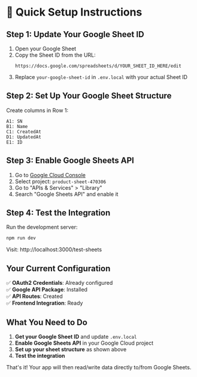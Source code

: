 # 🚀 Quick Setup Instructions

## Step 1: Update Your Google Sheet ID

1. Open your Google Sheet
2. Copy the Sheet ID from the URL:
   ```
   https://docs.google.com/spreadsheets/d/YOUR_SHEET_ID_HERE/edit
   ```
3. Replace `your-google-sheet-id` in `.env.local` with your actual Sheet ID

## Step 2: Set Up Your Google Sheet Structure

Create columns in Row 1:

```
A1: SN
B1: Name
C1: CreatedAt
D1: UpdatedAt
E1: ID
```

## Step 3: Enable Google Sheets API

1. Go to [Google Cloud Console](https://console.cloud.google.com)
2. Select project: `product-sheet-470306`
3. Go to "APIs & Services" > "Library"
4. Search "Google Sheets API" and enable it

## Step 4: Test the Integration

Run the development server:

```bash
npm run dev
```

Visit: http://localhost:3000/test-sheets

## Your Current Configuration

✅ **OAuth2 Credentials**: Already configured  
✅ **Google API Package**: Installed  
✅ **API Routes**: Created  
✅ **Frontend Integration**: Ready

## What You Need to Do

1. **Get your Google Sheet ID** and update `.env.local`
2. **Enable Google Sheets API** in your Google Cloud project
3. **Set up your sheet structure** as shown above
4. **Test the integration**

That's it! Your app will then read/write data directly to/from Google Sheets.
